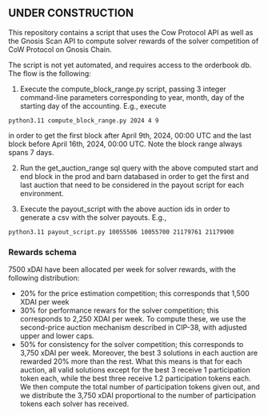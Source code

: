 ## UNDER CONSTRUCTION

This repository contains a script that uses the Cow Protocol API as well as the Gnosis Scan API to compute solver rewards of the solver competition of CoW Protocol on Gnosis Chain.

The script is not yet automated, and requires access to the orderbook db. The flow is the following:

1. Execute the compute_block_range.py script, passing 3 integer command-line parameters corresponding to year, month, day of the starting day of the accounting. E.g., execute

`python3.11 compute_block_range.py 2024 4 9`

in order to get the first block after April 9th, 2024, 00:00 UTC and the last block before April 16th, 2024, 00:00 UTC. Note the block range always spans 7 days.

2. Run the get_auction_range sql query with the above computed start and end block in the prod and barn databased in order to get the first and last auction that need to be considered in the payout script for each environment.

3. Execute the payout_script with the above auction ids in order to generate a csv with the solver payouts. E.g.,

`python3.11 payout_script.py 10055506 10055700 21179761 21179900`

### Rewards schema

7500 xDAI have been allocated per week for solver rewards, with the following distribution:
- 20% for the price estimation competition; this corresponds that 1,500 XDAI per week
- 30% for performance rewars for the solver competition; this corresponds to 2,250 XDAI per week. To compute these, we use the second-price auction mechanism described in CIP-38, with adjusted upper and lower caps.
- 50% for consistency for the solver competition; this corresponds to 3,750 xDAI per week. Moreover, the best 3 solutions in each auction are rewarded 20% more than the rest. What this means is that for each auction, all valid solutions except for the best 3 receive 1 participation token each, while the best three receive 1.2 participation tokens each. We then compute the total number of participation tokens given out, and we distribute the 3,750 xDAI proportional to the number of participation tokens each solver has received.
